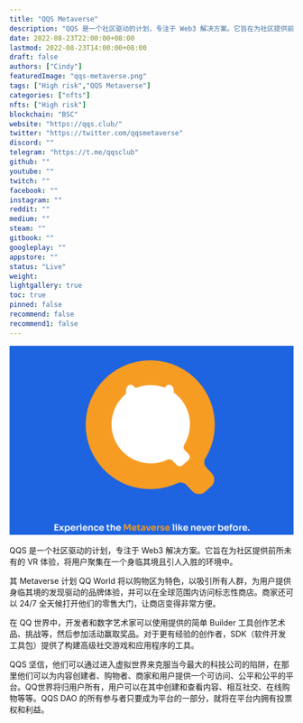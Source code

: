 ```yaml
---
title: "QQS Metaverse"
description: "QQS 是一个社区驱动的计划，专注于 Web3 解决方案。它旨在为社区提供前所未有的 VR 体验，将用户聚集在一个身临其境且引人入胜的环境中。"
date: 2022-08-23T22:00:00+08:00
lastmod: 2022-08-23T14:00:00+08:00
draft: false
authors: ["Cindy"]
featuredImage: "qqs-metaverse.png"
tags: ["High risk","QQS Metaverse"]
categories: ["nfts"]
nfts: ["High risk"]
blockchain: "BSC"
website: "https://qqs.club/"
twitter: "https://twitter.com/qqsmetaverse"
discord: ""
telegram: "https://t.me/qqsclub"
github: ""
youtube: ""
twitch: ""
facebook: ""
instagram: ""
reddit: ""
medium: ""
steam: ""
gitbook: ""
googleplay: ""
appstore: ""
status: "Live"
weight: 
lightgallery: true
toc: true
pinned: false
recommend: false
recommend1: false
---
```

![img](b87d858713.png)

QQS 是一个社区驱动的计划，专注于 Web3 解决方案。它旨在为社区提供前所未有的 VR 体验，将用户聚集在一个身临其境且引人入胜的环境中。

其 Metaverse 计划 QQ World 将以购物区为特色，以吸引所有人群，为用户提供身临其境的发现驱动的品牌体验，并可以在全球范围内访问标志性商店。商家还可以 24/7 全天候打开他们的零售大门，让商店变得非常方便。

在 QQ 世界中，开发者和数字艺术家可以使用提供的简单 Builder 工具创作艺术品、挑战等，然后参加活动赢取奖品。对于更有经验的创作者，SDK（软件开发工具包）提供了构建高级社交游戏和应用程序的工具。

QQS 坚信，他们可以通过进入虚拟世界来克服当今最大的科技公司的陷阱，在那里他们可以为内容创建者、购物者、商家和用户提供一个可访问、公平和公平的平台。QQ世界将归用户所有，用户可以在其中创建和查看内容、相互社交、在线购物等等。QQS DAO 的所有参与者只要成为平台的一部分，就将在平台内拥有投票权和利益。